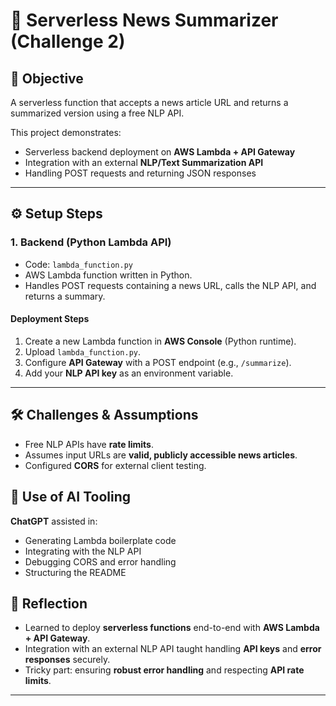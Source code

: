 # 📰 Serverless News Summarizer (Challenge 2)

## 📌 Objective  
A serverless function that accepts a news article URL and returns a summarized version using a free NLP API.  

This project demonstrates:  
- Serverless backend deployment on **AWS Lambda + API Gateway**  
- Integration with an external **NLP/Text Summarization API**  
- Handling POST requests and returning JSON responses  

---

## ⚙️ Setup Steps  

### 1. Backend (Python Lambda API)  
- Code: `lambda_function.py`  
- AWS Lambda function written in Python.  
- Handles POST requests containing a news URL, calls the NLP API, and returns a summary.  

#### Deployment Steps
1. Create a new Lambda function in **AWS Console** (Python runtime).  
2. Upload `lambda_function.py`.  
3. Configure **API Gateway** with a POST endpoint (e.g., `/summarize`).  
4. Add your **NLP API key** as an environment variable.  

---

## 🛠️ Challenges & Assumptions
- Free NLP APIs have **rate limits**.  
- Assumes input URLs are **valid, publicly accessible news articles**.  
- Configured **CORS** for external client testing.  

## 🤖 Use of AI Tooling
**ChatGPT** assisted in:  
- Generating Lambda boilerplate code  
- Integrating with the NLP API  
- Debugging CORS and error handling  
- Structuring the README  

## 📌 Reflection
- Learned to deploy **serverless functions** end-to-end with **AWS Lambda + API Gateway**.  
- Integration with an external NLP API taught handling **API keys** and **error responses** securely.  
- Tricky part: ensuring **robust error handling** and respecting **API rate limits**.

---

